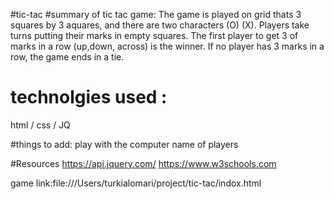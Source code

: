 #tic-tac
#summary of tic tac game:
The game is played on grid thats 3 squares by 3 aquares, and there are two characters (O) (X).
Players take turns putting their marks in empty squares.
The first player to get 3 of marks in a row (up,down, across) is the winner.
If no player has 3 marks in a row, the game ends in a tie.
# technolgies used :
html / css / JQ

#things to add:
play with the computer 
name of players

#Resources 
https://api.jquery.com/
https://www.w3schools.com


game link:file:///Users/turkialomari/project/tic-tac/indox.html
